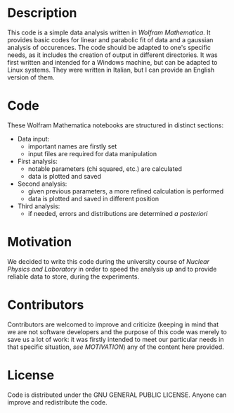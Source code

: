 # Description

This code is a simple data analysis written in *Wolfram Mathematica*.
It provides basic codes for linear and parabolic fit of data and a gaussian 
analysis of occurences. The code should be adapted to one's specific needs,
as it includes the creation of output in different directories. It was first
written and intended for a Windows machine, but can be adapted to Linux 
systems. They were written in Italian, but I can provide an English version
of them.

# Code

These Wolfram Mathematica notebooks are structured in distinct sections:
* Data input:
    * important names are firstly set
    * input files are required for data manipulation
* First analysis:
    * notable parameters (chi squared, etc.) are calculated 
    * data is plotted and saved
* Second analysis:
    * given previous parameters, a more refined calculation is performed
    * data is plotted and saved in different position
* Third analysis:
    * if needed, errors and distributions are determined *a posteriori*

# Motivation

We decided to write this code during the university course of *Nuclear 
Physics and Laboratory* in order to speed the analysis up and to provide
reliable data to store, during the experiments.

# Contributors

Contributors are welcomed to improve and criticize (keeping in mind that 
we are not software developers and the purpose of this code was merely to 
save us a lot of work: it was firstly intended to meet our particular needs 
in that specific situation, *see _MOTIVATION_*) any of the content here 
provided.

# License

Code is distributed under the GNU GENERAL PUBLIC LICENSE. Anyone can improve 
and redistribute the code.

